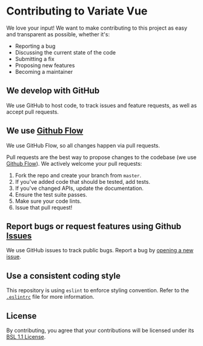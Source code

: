 # Contributing to Variate Vue

We love your input! We want to make contributing to this project as easy and transparent as possible, whether it's:

- Reporting a bug
- Discussing the current state of the code
- Submitting a fix
- Proposing new features
- Becoming a maintainer

## We develop with GitHub

We use GitHub to host code, to track issues and feature requests, as well as accept pull requests.

## We use [Github Flow](https://guides.github.com/introduction/flow/index.html)

We use GitHub Flow, so all changes happen via pull requests. 

Pull requests are the best way to propose changes to the codebase (we use [Github Flow](https://guides.github.com/introduction/flow/index.html)). We actively welcome your pull requests:

1. Fork the repo and create your branch from `master`.
2. If you've added code that should be tested, add tests.
3. If you've changed APIs, update the documentation.
4. Ensure the test suite passes.
5. Make sure your code lints.
6. Issue that pull request!

## Report bugs or request features using Github [Issues](https://github.com/VariateHQ/variate-vue/issues)

We use GitHub issues to track public bugs. Report a bug by [opening a new issue]().

## Use a consistent coding style

This repository is using `eslint` to enforce styling convention. Refer to the [`.eslintrc`](https://github.com/VariateHQ/variate-vue/blob/master/.eslintrc) file for more information.

## License

By contributing, you agree that your contributions will be licensed under its [BSL 1.1 License](https://github.com/VariateHQ/variate-vue/blob/master/LICENSE).
